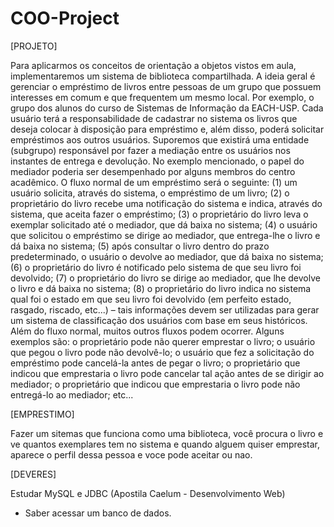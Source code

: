 # COO-Project

[PROJETO]

  Para aplicarmos os conceitos de orientação a objetos vistos em aula, implementaremos
um sistema de biblioteca compartilhada. A ideia geral é
gerenciar o empréstimo de livros entre pessoas de um grupo que possuem
interesses em comum e que frequentem um mesmo local. Por exemplo, o
grupo dos alunos do curso de Sistemas de Informação da EACH-USP. Cada
usuário terá a responsabilidade de cadastrar no sistema os livros que deseja
colocar à disposição para empréstimo e, além disso, poderá solicitar empréstimos
aos outros usuários. Suporemos que existirá uma entidade (subgrupo)
responsável por fazer a mediação entre os usuários nos instantes de entrega
e devolução. No exemplo mencionado, o papel do mediador poderia ser desempenhado
por alguns membros do centro acadêmico. O fluxo normal de
um empréstimo será o seguinte: (1) um usuário solicita, através do sistema,
o empréstimo de um livro; (2) o proprietário do livro recebe uma notificação
do sistema e indica, através do sistema, que aceita fazer o empréstimo; (3) o
proprietário do livro leva o exemplar solicitado até o mediador, que dá baixa
no sistema; (4) o usuário que solicitou o empréstimo se dirige ao mediador,
que entrega-lhe o livro e dá baixa no sistema; (5) após consultar o livro dentro
do prazo predeterminado, o usuário o devolve ao mediador, que dá baixa
no sistema; (6) o proprietário do livro é notificado pelo sistema de que seu
livro foi devolvido; (7) o proprietário do livro se dirige ao mediador, que lhe
devolve o livro e dá baixa no sistema; (8) o proprietário do livro indica no
sistema qual foi o estado em que seu livro foi devolvido (em perfeito estado,
rasgado, riscado, etc...) – tais informações devem ser utilizadas para gerar
um sistema de classificação dos usuários com base em seus históricos.
Além do fluxo normal, muitos outros fluxos podem ocorrer. Alguns
exemplos são: o proprietário pode não querer emprestar o livro; o usuário
que pegou o livro pode não devolvê-lo; o usuário que fez a solicitação do empréstimo
pode cancelá-la antes de pegar o livro; o proprietário que indicou
que emprestaria o livro pode cancelar tal ação antes de se dirigir ao mediador;
o proprietário que indicou que emprestaria o livro pode não entregá-lo
ao mediador; etc...

[EMPRESTIMO]

  Fazer um sitemas que funciona como uma biblioteca, você procura o livro e ve quantos exemplares tem no sistema e quando alguem quiser emprestar, aparece o perfil dessa pessoa e voce pode aceitar ou nao.


[DEVERES]

  Estudar MySQL e JDBC (Apostila Caelum - Desenvolvimento Web)
   - Saber acessar um banco de dados.
